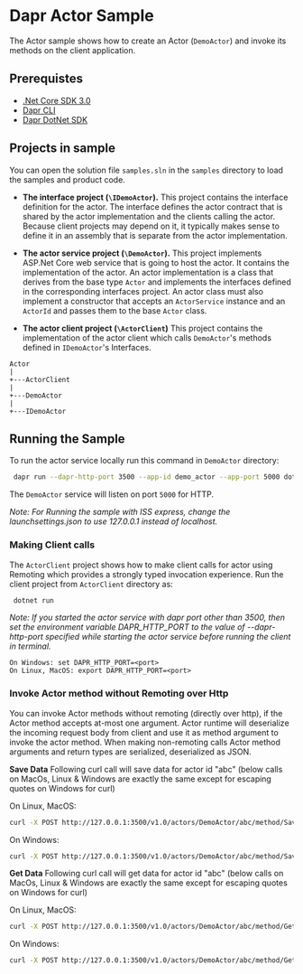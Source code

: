 # Dapr Actor Sample

The Actor sample shows how to create an Actor (`DemoActor`) and invoke its methods on the client application.

## Prerequistes

* [.Net Core SDK 3.0](https://dotnet.microsoft.com/download)
* [Dapr CLI](https://github.com/dapr/cli)
* [Dapr DotNet SDK](https://github.com/dapr/dotnet-sdk)

## Projects in sample

You can open the solution file `samples.sln` in the `samples` directory to load the samples and product code.

* **The interface project (`\IDemoActor`).** This project contains the interface definition for the actor. The interface defines the actor contract that is shared by the actor implementation and the clients calling the actor. Because client projects may depend on it, it typically makes sense to define it in an assembly that is separate from the actor implementation.

* **The actor service project (`\DemoActor`).** This project implements ASP.Net Core web service that is going to host the actor. It contains the implementation of the actor. An actor implementation is a class that derives from the base type `Actor` and implements the interfaces defined in the corresponding interfaces project. An actor class must also implement a constructor that accepts an `ActorService` instance and an `ActorId` and passes them to the base `Actor` class.

* **The actor client project (`\ActorClient`)** This project contains the implementation of the actor client which calls `DemoActor`'s methods defined in `IDemoActor`'s Interfaces.

```text
Actor
|
+---ActorClient
|
+---DemoActor
|
+---IDemoActor
```

## Running the Sample

To run the actor service locally run this command in `DemoActor` directory:

```sh
 dapr run --dapr-http-port 3500 --app-id demo_actor --app-port 5000 dotnet run
```

The `DemoActor` service will listen on port `5000` for HTTP.

*Note: For Running the sample with ISS express, change the launchsettings.json to use 127.0.0.1 instead of localhost.*

### Making Client calls

The `ActorClient` project shows how to make client calls for actor using Remoting which provides a strongly typed invocation experience.
Run the client project from `ActorClient` directory as:

```sh
 dotnet run
 ```

 *Note: If you started the actor service with dapr port other than 3500, then set the environment variable DAPR_HTTP_PORT to the value of --dapr-http-port specified while starting the actor service before running the client in terminal.*
 ```
 On Windows: set DAPR_HTTP_PORT=<port>
 On Linux, MacOS: export DAPR_HTTP_PORT=<port>
 ```

### Invoke Actor method without Remoting over Http

You can invoke Actor methods without remoting (directly over http), if the Actor method accepts at-most one argument.
Actor runtime will deserialize the incoming request body from client and use it as method argument to invoke the actor method.
When making non-remoting calls Actor method arguments and return types are serialized, deserialized as JSON.

**Save Data**
Following curl call will save data for actor id "abc"
(below calls on MacOs, Linux & Windows are exactly the same except for escaping quotes on Windows for curl)

On Linux, MacOS:

```sh
curl -X POST http://127.0.0.1:3500/v1.0/actors/DemoActor/abc/method/SaveData -d '{ "PropertyA": "ValueA", "PropertyB": "ValueB" }'
```

 On Windows:

```sh
curl -X POST http://127.0.0.1:3500/v1.0/actors/DemoActor/abc/method/SaveData -d "{ \"PropertyA\": \"ValueA\", \"PropertyB\": \"ValueB\" }"

```

**Get Data**
Following curl call will get data for actor id "abc"
(below calls on MacOs, Linux & Windows are exactly the same except for escaping quotes on Windows for curl)

On Linux, MacOS:

```sh
curl -X POST http://127.0.0.1:3500/v1.0/actors/DemoActor/abc/method/GetData
```

On Windows:

```sh
curl -X POST http://127.0.0.1:3500/v1.0/actors/DemoActor/abc/method/GetData
```
